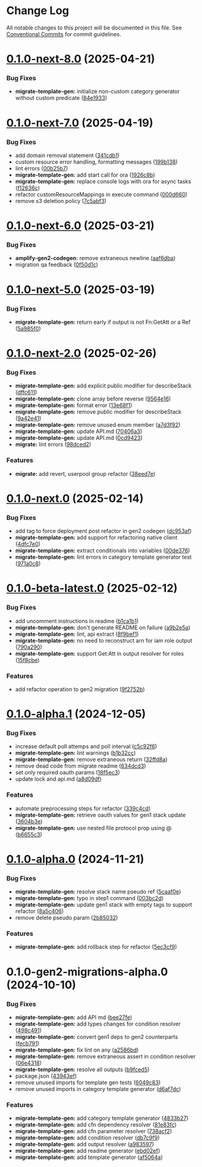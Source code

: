 # Change Log

All notable changes to this project will be documented in this file.
See [Conventional Commits](https://conventionalcommits.org) for commit guidelines.

# [0.1.0-next-8.0](https://github.com/aws-amplify/amplify-cli/compare/@aws-amplify/migrate-template-gen@0.1.0-next-7.0...@aws-amplify/migrate-template-gen@0.1.0-next-8.0) (2025-04-21)


### Bug Fixes

* **migrate-template-gen:** initialize non-custom category generator without custom predicate ([84e1933](https://github.com/aws-amplify/amplify-cli/commit/84e193373ba0b3c05b1d65d69a323ac00d8c0f06))





# [0.1.0-next-7.0](https://github.com/aws-amplify/amplify-cli/compare/@aws-amplify/migrate-template-gen@0.1.0-next-6.0...@aws-amplify/migrate-template-gen@0.1.0-next-7.0) (2025-04-19)


### Bug Fixes

* add domain removal statement ([341cdb1](https://github.com/aws-amplify/amplify-cli/commit/341cdb19260cac829317518731cbae61c7394723))
* custom resource error handling, formatting messages ([199b138](https://github.com/aws-amplify/amplify-cli/commit/199b13815df81846abbbcd41793d1cccabae9533))
* lint errors ([00b25b7](https://github.com/aws-amplify/amplify-cli/commit/00b25b756915e40001d07eceb795aa1b35289cb3))
* **migrate-template-gen:** add start call for ora ([1926c8b](https://github.com/aws-amplify/amplify-cli/commit/1926c8b0b2511843ed9a94a718f4022bcdbc1e7c))
* **migrate-template-gen:** replace console logs with ora for async tasks ([f12636c](https://github.com/aws-amplify/amplify-cli/commit/f12636ce7f3db7741ab30aa2cbe24a3fb8b33991))
* refactor customResourceMappings in execute command ([000d660](https://github.com/aws-amplify/amplify-cli/commit/000d6608ade3ee4c65724df59200ffc00584e84c))
* remove s3 deletion policy ([7c5abf3](https://github.com/aws-amplify/amplify-cli/commit/7c5abf310df3c9c9ae60fd367d49bf402d248a97))





# [0.1.0-next-6.0](https://github.com/aws-amplify/amplify-cli/compare/@aws-amplify/migrate-template-gen@0.1.0-next-5.0...@aws-amplify/migrate-template-gen@0.1.0-next-6.0) (2025-03-21)


### Bug Fixes

* **amplify-gen2-codegen:** remove extraneous newline ([aaf6dba](https://github.com/aws-amplify/amplify-cli/commit/aaf6dba696091933bc99583a2262f23dc96ea0ec))
* migration qa feedback ([0f50d1c](https://github.com/aws-amplify/amplify-cli/commit/0f50d1c0ff2607c63cd3bcdd1589d38940a2b6d4))





# [0.1.0-next-5.0](https://github.com/aws-amplify/amplify-cli/compare/@aws-amplify/migrate-template-gen@0.1.0-next-2.0...@aws-amplify/migrate-template-gen@0.1.0-next-5.0) (2025-03-19)


### Bug Fixes

* **migrate-template-gen:** return early if output is not Fn:GetAtt or a Ref ([5a985f0](https://github.com/aws-amplify/amplify-cli/commit/5a985f0ea48a8b32ed51d04af83fbbf6baa29528))





# [0.1.0-next-2.0](https://github.com/aws-amplify/amplify-cli/compare/@aws-amplify/migrate-template-gen@0.1.0-next.0...@aws-amplify/migrate-template-gen@0.1.0-next-2.0) (2025-02-26)


### Bug Fixes

* **migrate-template-gen:** add explicit public modifier for describeStack ([dffc611](https://github.com/aws-amplify/amplify-cli/commit/dffc611ba019f7c08cce77f500d77f3becb86b86))
* **migrate-template-gen:** clone array before reverse ([9564e16](https://github.com/aws-amplify/amplify-cli/commit/9564e16ed0485e2937ffc2cbe17e5168dbb56672))
* **migrate-template-gen:** format error ([13e68f1](https://github.com/aws-amplify/amplify-cli/commit/13e68f1ae0f30b72f588ccc2a064632f361bedfa))
* **migrate-template-gen:** remove public modifier for describeStack ([9a42e41](https://github.com/aws-amplify/amplify-cli/commit/9a42e41fe9348e0d5ea8094b990d8cf8686c2433))
* **migrate-template-gen:** remove unused enum member ([a7d3f92](https://github.com/aws-amplify/amplify-cli/commit/a7d3f92363b5ea5ca83430bd0e446942162510ca))
* **migrate-template-gen:** update API.md ([70406a3](https://github.com/aws-amplify/amplify-cli/commit/70406a372fe6cde47332372f82efd8f8e1ab8246))
* **migrate-template-gen:** update API.md ([0cd9423](https://github.com/aws-amplify/amplify-cli/commit/0cd9423bf9a491d15743e715c28d08e0318b2664))
* **migrate:** lint errors ([98dced2](https://github.com/aws-amplify/amplify-cli/commit/98dced209aeea4c26aec86d3d5aba19830091b4a))


### Features

* **migrate:** add revert, userpool group refactor ([38eed7e](https://github.com/aws-amplify/amplify-cli/commit/38eed7e57e785cece232ce967ddc9171390af312))





# [0.1.0-next.0](https://github.com/aws-amplify/amplify-cli/compare/@aws-amplify/migrate-template-gen@0.1.0-beta-latest.0...@aws-amplify/migrate-template-gen@0.1.0-next.0) (2025-02-14)


### Bug Fixes

* add tag to force deployment post refactor in gen2 codegen ([dc953af](https://github.com/aws-amplify/amplify-cli/commit/dc953afd376eb6d7f36729580c9b2cc0a1a09652))
* **migrate-template-gen:** add support for refactoring native client ([4dfc7e0](https://github.com/aws-amplify/amplify-cli/commit/4dfc7e0887eb2e608894fb5f60ec44a133b42772))
* **migrate-template-gen:** extract conditionals into variables ([00de376](https://github.com/aws-amplify/amplify-cli/commit/00de3763843366746788931f9d149546b9d8038b))
* **migrate-template-gen:** lint errors in category template generator test ([971a0c8](https://github.com/aws-amplify/amplify-cli/commit/971a0c80afe1293eb519a0f9ffd57d06d5ddbefe))





# [0.1.0-beta-latest.0](https://github.com/aws-amplify/amplify-cli/compare/@aws-amplify/migrate-template-gen@0.1.0-alpha.1...@aws-amplify/migrate-template-gen@0.1.0-beta-latest.0) (2025-02-12)


### Bug Fixes

* add uncomment instructions in readme ([b1ca1b1](https://github.com/aws-amplify/amplify-cli/commit/b1ca1b1efe70425b97c9083f5ac47d71c32aaeb7))
* **migrate-template-gen:** don't generate README on failure ([a9b2e5a](https://github.com/aws-amplify/amplify-cli/commit/a9b2e5aa7a52ea0e534537f50cec81cd0649a984))
* **migrate-template-gen:** lint, api extract ([8f9bef1](https://github.com/aws-amplify/amplify-cli/commit/8f9bef120c282fdd49a2c5c9b321c3541e1bd163))
* **migrate-template-gen:** no need to reconstruct arn for iam role output ([790a290](https://github.com/aws-amplify/amplify-cli/commit/790a29056685278afe8ff99f41830f4b602334e8))
* **migrate-template-gen:** support Get:Att in output resolver for roles ([15f8cbe](https://github.com/aws-amplify/amplify-cli/commit/15f8cbe87c156f3d66dfcf544be9375f3549f80d))


### Features

* add refactor operation to gen2 migration ([9f2752b](https://github.com/aws-amplify/amplify-cli/commit/9f2752b9b116b81267cb6ac5f7fd0877781c9e7f))





# [0.1.0-alpha.1](https://github.com/aws-amplify/amplify-cli/compare/@aws-amplify/migrate-template-gen@0.1.0-alpha.0...@aws-amplify/migrate-template-gen@0.1.0-alpha.1) (2024-12-05)


### Bug Fixes

* increase default poll attemps and poll interval ([c5c92f6](https://github.com/aws-amplify/amplify-cli/commit/c5c92f65940a17f275a489477afa6b8a497e0654))
* **migrate-template-gen:** lint warnings ([b1b32cc](https://github.com/aws-amplify/amplify-cli/commit/b1b32cc798c025c936305b5fae56636916dde77f))
* **migrate-template-gen:** remove extraneous return ([32ffd8a](https://github.com/aws-amplify/amplify-cli/commit/32ffd8ab22170ae9f7fbebede42c779731f0e838))
* remove dead code from migrate readme ([634dcd3](https://github.com/aws-amplify/amplify-cli/commit/634dcd3f7301d8db5e80db3f206b94dc03895068))
* set only required oauth params ([18f5ec3](https://github.com/aws-amplify/amplify-cli/commit/18f5ec39e3cc4cdbc06aa7f16546a1cf70034445))
* update lock and api.md ([a8d09df](https://github.com/aws-amplify/amplify-cli/commit/a8d09df214c5f1182066a47183163e3a15a6f10f))


### Features

* automate preprocessing steps for refactor ([339c4cd](https://github.com/aws-amplify/amplify-cli/commit/339c4cd35fc7ecf4d579b1685676fb1eafdb2df5))
* **migrate-template-gen:** retrieve oauth values for gen1 stack update ([3604b3e](https://github.com/aws-amplify/amplify-cli/commit/3604b3e86c01b300dd4d3480e900646875bba0f7))
* **migrate-template-gen:** use nested file protocol prop using @ ([b6655c3](https://github.com/aws-amplify/amplify-cli/commit/b6655c38f62b1bfc039950fc9c555aa227d7d90d))





# [0.1.0-alpha.0](https://github.com/aws-amplify/amplify-cli/compare/@aws-amplify/migrate-template-gen@0.1.0-gen2-migrations-alpha.0...@aws-amplify/migrate-template-gen@0.1.0-alpha.0) (2024-11-21)


### Bug Fixes

* **migrate-template-gen:** resolve stack name pseudo ref ([5caaf0e](https://github.com/aws-amplify/amplify-cli/commit/5caaf0eb77b22355cb57d71af7f29d2b017fd39d))
* **migrate-template-gen:** typo in step1 command ([003bc2d](https://github.com/aws-amplify/amplify-cli/commit/003bc2d60383dfeb406b76ca7ee14df352191e31))
* **migrate-template-gen:** update gen1 stack with empty tags to support refactor ([8a5c406](https://github.com/aws-amplify/amplify-cli/commit/8a5c4069d041df9e7903abb767a8bd544dd23933))
* remove delete pseudo param ([2b85032](https://github.com/aws-amplify/amplify-cli/commit/2b85032b06555788869938b7552823da59a627c2))


### Features

* **migrate-template-gen:** add rollback step for refactor ([5ec3cf9](https://github.com/aws-amplify/amplify-cli/commit/5ec3cf96582a8a7669ec1305cee73aec9e9099c1))





# 0.1.0-gen2-migrations-alpha.0 (2024-10-10)


### Bug Fixes

* **migrate-template-gen:** add API md ([bee27fe](https://github.com/aws-amplify/amplify-cli/commit/bee27fedb976468bd8cfef0f476f1dc9913dd679))
* **migrate-template-gen:** add types changes for condition resolver ([498c491](https://github.com/aws-amplify/amplify-cli/commit/498c491505279b768455699bc4e3db93d7e8e0f8))
* **migrate-template-gen:** convert gen1 deps to gen2 counterparts ([fecb791](https://github.com/aws-amplify/amplify-cli/commit/fecb7917747784ccef2d8a06aac2e7ad63d34282))
* **migrate-template-gen:** fix lint on any ([a2586bd](https://github.com/aws-amplify/amplify-cli/commit/a2586bd658031039ba2c431451b33c780ffa17d4))
* **migrate-template-gen:** remove extraneous assert in condition resolver ([06e4318](https://github.com/aws-amplify/amplify-cli/commit/06e4318b20a638ec27a4d6df8663ca069fde8773))
* **migrate-template-gen:** resolve all outputs ([b9fced5](https://github.com/aws-amplify/amplify-cli/commit/b9fced542958d94167ca80efe80f1d43b20931eb))
* package.json ([43943ef](https://github.com/aws-amplify/amplify-cli/commit/43943ef1746a2e5d1562faff867b71070d3cc39e))
* remove unused imports for template gen tests ([6049c83](https://github.com/aws-amplify/amplify-cli/commit/6049c833350025155160bfec5ebdd0355cc125c1))
* remove unused imports in category template generator ([d6af7dc](https://github.com/aws-amplify/amplify-cli/commit/d6af7dcbe12c25e18fca4e6f6ac675b3dab505de))


### Features

* **migrate-template-gen:** add category template generator ([4833b27](https://github.com/aws-amplify/amplify-cli/commit/4833b2765b43df67523fe2ef733121da40f196e0))
* **migrate-template-gen:** add cfn dependency resolver ([81e83fc](https://github.com/aws-amplify/amplify-cli/commit/81e83fc91d5d7c61188da1dae44e627827933f6f))
* **migrate-template-gen:** add cfn parameter resolver ([738acf2](https://github.com/aws-amplify/amplify-cli/commit/738acf25b8c1502ed740ba6fca5aa21b5575862c))
* **migrate-template-gen:** add condition resolver ([db7c9f9](https://github.com/aws-amplify/amplify-cli/commit/db7c9f980553bc14f00971a6d45c14183bc9ec0e))
* **migrate-template-gen:** add output resolver ([a983597](https://github.com/aws-amplify/amplify-cli/commit/a98359783aa85d8c0a5a47d5b8bc424f08f5f478))
* **migrate-template-gen:** add readme generator ([ebd02ef](https://github.com/aws-amplify/amplify-cli/commit/ebd02efb22f187c163db694f4eabd584a43d9873))
* **migrate-template-gen:** add template generator ([af5064a](https://github.com/aws-amplify/amplify-cli/commit/af5064af4400c2282fc26ed3c490a3dd55ffdb32))
